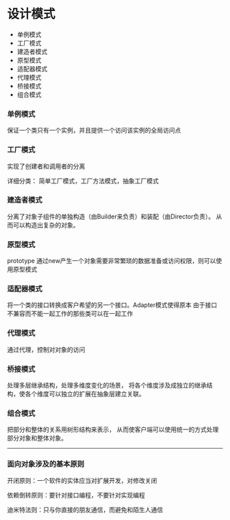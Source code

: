 # 设计模式
* 单例模式
* 工厂模式
* 建造者模式
* 原型模式
* 适配器模式
* 代理模式
* 桥接模式
* 组合模式

### 单例模式
保证一个类只有一个实例，并且提供一个访问该实例的全局访问点

### 工厂模式
实现了创建者和调用者的分离

详细分类： 简单工厂模式，工厂方法模式，抽象工厂模式

### 建造者模式
分离了对象子组件的单独构造（由Builder来负责）和装配（由Director负责）。
从而可以构造出复杂的对象。

### 原型模式
prototype
通过new产生一个对象需要非常繁琐的数据准备或访问权限，则可以使用原型模式

###  适配器模式
将一个类的接口转换成客户希望的另一个接口。Adapter模式使得原本
由于接口不兼容而不能一起工作的那些类可以在一起工作

### 代理模式
通过代理，控制对对象的访问

### 桥接模式
处理多层继承结构，处理多维度变化的场景，
将各个维度涉及成独立的继承结构，使各个维度可以独立的扩展在抽象层建立关联。

### 组合模式
把部分和整体的关系用树形结构来表示，
从而使客户端可以使用统一的方式处理部分对象和整体对象。

------------

### 面向对象涉及的基本原则
开闭原则：一个软件的实体应当对扩展开发，对修改关闭

依赖倒转原则：要针对接口编程，不要针对实现编程

迪米特法则：只与你直接的朋友通信，而避免和陌生人通信

